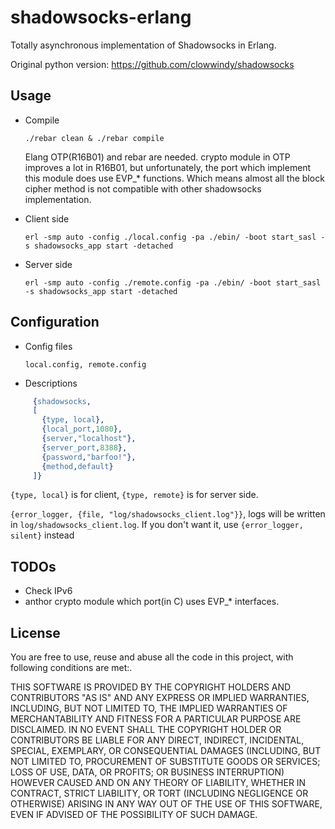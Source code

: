 shadowsocks-erlang
===========
Totally asynchronous implementation of Shadowsocks in Erlang.

Original python version: https://github.com/clowwindy/shadowsocks

Usage
-----------
* Compile

    `./rebar clean & ./rebar compile`

  Elang OTP(R16B01) and rebar are needed. crypto module in OTP improves a lot in R16B01, but unfortunately, the port which implement this module does use EVP_* functions. Which means almost all the block cipher method is not compatible with other shadowsocks implementation. 
  
* Client side

    `erl -smp auto -config ./local.config -pa ./ebin/ -boot start_sasl -s shadowsocks_app start -detached`
* Server side
   
   `erl -smp auto -config ./remote.config -pa ./ebin/ -boot start_sasl -s shadowsocks_app start -detached`

Configuration
-----------
* Config files

    `local.config, remote.config`
* Descriptions

```erlang
     {shadowsocks,
     [
       {type, local},
       {local_port,1080},
       {server,"localhost"},
       {server_port,8388},
       {password,"barfoo!"},
       {method,default}
     ]}
```

`{type, local}` is for client, `{type, remote}` is for server side.

`{error_logger, {file, "log/shadowsocks_client.log"}}`, logs will be written 
in `log/shadowsocks_client.log`. If you don't want it, use `{error_logger, silent}` instead

TODOs
-----------
* Check IPv6
* anthor crypto module which port(in C) uses EVP_* interfaces.

License
-----------
You are free to use, reuse and abuse all the code in this project, with following conditions are met:.

THIS SOFTWARE IS PROVIDED BY THE COPYRIGHT HOLDERS AND CONTRIBUTORS "AS IS" AND ANY EXPRESS OR IMPLIED WARRANTIES, INCLUDING, BUT NOT LIMITED TO, THE IMPLIED WARRANTIES OF MERCHANTABILITY AND FITNESS FOR A PARTICULAR PURPOSE ARE DISCLAIMED. IN NO EVENT SHALL THE COPYRIGHT HOLDER OR CONTRIBUTORS BE LIABLE FOR ANY DIRECT, INDIRECT, INCIDENTAL, SPECIAL, EXEMPLARY, OR CONSEQUENTIAL DAMAGES (INCLUDING, BUT NOT LIMITED TO, PROCUREMENT OF SUBSTITUTE GOODS OR SERVICES; LOSS OF USE, DATA, OR PROFITS; OR BUSINESS INTERRUPTION) HOWEVER CAUSED AND ON ANY THEORY OF LIABILITY, WHETHER IN CONTRACT, STRICT LIABILITY, OR TORT (INCLUDING NEGLIGENCE OR OTHERWISE) ARISING IN ANY WAY OUT OF THE USE OF THIS SOFTWARE, EVEN IF ADVISED OF THE POSSIBILITY OF SUCH DAMAGE.
